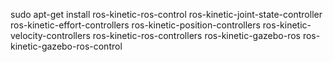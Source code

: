 sudo apt-get install ros-kinetic-ros-control ros-kinetic-joint-state-controller ros-kinetic-effort-controllers ros-kinetic-position-controllers ros-kinetic-velocity-controllers ros-kinetic-ros-controllers ros-kinetic-gazebo-ros ros-kinetic-gazebo-ros-control

